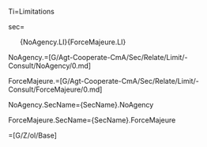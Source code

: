 Ti=Limitations

sec=<ol>{NoAgency.LI}{ForceMajeure.LI}</ol>

NoAgency.=[G/Agt-Cooperate-CmA/Sec/Relate/Limit/-Consult/NoAgency/0.md]

ForceMajeure.=[G/Agt-Cooperate-CmA/Sec/Relate/Limit/-Consult/ForceMajeure/0.md]

NoAgency.SecName={SecName}.NoAgency

ForceMajeure.SecName={SecName}.ForceMajeure

=[G/Z/ol/Base]
